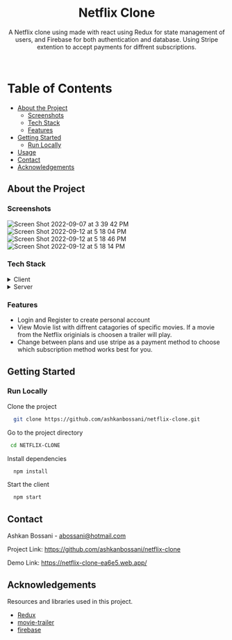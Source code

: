 <!--
Hey, thanks for using the awesome-readme-template template.  
If you have any enhancements, then fork this project and create a pull request 
or just open an issue with the label "enhancement".

Don't forget to give this project a star for additional support ;)
Maybe you can mention me or this repo in the acknowledgements too
-->
<div align="center">



  <h1>Netflix Clone</h1>
  <p>A Netflix clone using made with react using Redux for state management of users, and Firebase for both authentication and database. Using Stripe extention to accept payments for diffrent subscriptions.</p>
    
</div>

<br />

<!-- Table of Contents -->
# Table of Contents

- [About the Project](#about-the-project)
  * [Screenshots](#screenshots)
  * [Tech Stack](#tech-stack)
  * [Features](#features)
- [Getting Started](#getting-started)
  * [Run Locally](#run-locally)
- [Usage](#usage)
- [Contact](#contact)
- [Acknowledgements](#acknowledgements)
  

<!-- About the Project -->
## About the Project


<!-- Screenshots -->
### Screenshots

![Screen Shot 2022-09-07 at 3 39 42 PM](https://user-images.githubusercontent.com/106493984/189779990-0d88d42c-e99b-4edc-a64a-5bb892a4e383.jpg)
![Screen Shot 2022-09-12 at 5 18 04 PM](https://user-images.githubusercontent.com/106493984/189781245-9fe3a480-07c0-43d3-974d-113bf9ba8552.png)
![Screen Shot 2022-09-12 at 5 18 46 PM](https://user-images.githubusercontent.com/106493984/189781281-74945570-38f7-487f-873b-8510884afcd0.png)
![Screen Shot 2022-09-12 at 5 18 14 PM](https://user-images.githubusercontent.com/106493984/189781299-5b5f2b0c-0ef8-4475-be7c-b50c5a76389e.png)



<!-- TechStack -->
### Tech Stack

<details>
  <summary>Client</summary>
  <ul>
    <li><a href="https://reactjs.org/">React.js</a></li>
    <li><a href="https://sass-lang.com/">SASS</a></li>
  </ul>
</details>

<details>
  <summary>Server</summary>
  <ul>
    <li><a href="https://firebase.google.com/>Firebase</a></li>
    <li><a href="https://stripe.com/en-ca">Stripe</a></li>
  </ul>
</details>


<!-- Features -->
### Features

- Login and Register to create personal account 
- View Movie list with diffrent catagories of specific movies. If a movie from the Netflix originials is choosen a trailer will play. 
- Change between plans and use stripe as a payment method to choose which subscription method works best for you. 


<!-- Getting Started -->
## Getting Started

<!-- Run Locally -->
### Run Locally

Clone the project

```bash
  git clone https://github.com/ashkanbossani/netflix-clone.git
```

Go to the project directory
```bash
 cd NETFLIX-CLONE
```

Install dependencies

```bash
  npm install
```

Start the client

```bash
  npm start
```

<!-- Contact -->
## Contact

Ashkan Bossani  - abossani@hotmail.com

Project Link: https://github.com/ashkanbossani/netflix-clone

Demo Link: https://netflix-clone-ea6e5.web.app/


<!-- Acknowledgments -->
## Acknowledgements

Resources and libraries used in this project.

 - [Redux](https://redux.js.org/)
 - [movie-trailer](https://www.npmjs.com/package/movie-trailer)
 - [firebase](https://www.npmjs.com/package/firebase)

